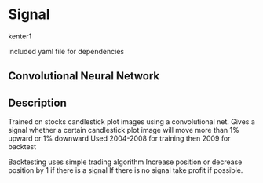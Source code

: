 Signal
==============

kenter1

included yaml file for dependencies

Convolutional Neural Network 
----------------------------

Description
----------------------------------
Trained on stocks candlestick plot images using a convolutional net.
Gives a signal whether a certain candlestick plot image will move more than 1% upward or 1% downward
Used 2004-2008 for training then 2009 for backtest

Backtesting uses simple trading algorithm
  Increase position or decrease position by 1 if there is a signal
  If there is no signal take profit if possible.

